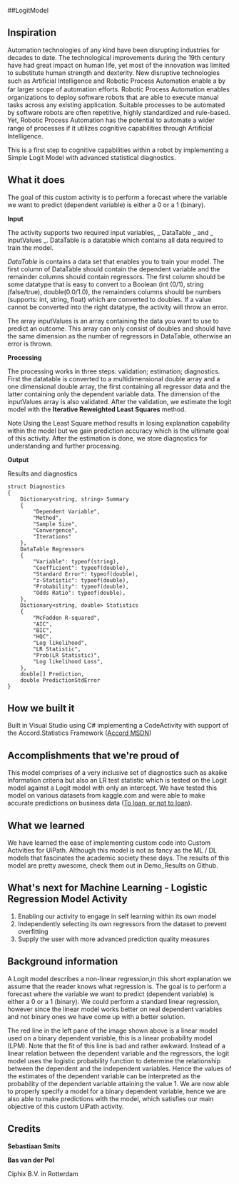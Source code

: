 ##LogitModel

## Inspiration

Automation technologies of any kind have been disrupting industries for decades to date. The technological improvements during the 19th century have had great impact on human life, yet most of the innovation was limited to substitute human strength and dexterity. New disruptive technologies such as Artiﬁcial Intelligence and Robotic Process Automation enable a by far larger scope of automation eﬀorts. Robotic Process Automation enables organizations to deploy software robots that are able to execute manual tasks across any existing application. Suitable processes to be automated by software robots are often repetitive, highly standardized and rule-based. Yet, Robotic Process Automation has the potential to automate a wider range of processes if it utilizes cognitive capabilities through Artiﬁcial Intelligence.

This is a first step to cognitive capabilities within a robot by implementing a Simple Logit Model with advanced statistical diagnostics.

## What it does

The goal of this custom activity is to perform a forecast where the variable we want to predict (dependent variable) is either a 0 or a 1 (binary).

**Input**

The activity supports two required input variables, _ DataTable _ and _ inputValues _. DataTable is a datatable which contains all data required to train the model. 

_DataTable_ is contains a data set that enables you to train your model. The first column of DataTable should contain the dependent variable and the remainder columns should contain regressors. The first column should be some datatype that is easy to convert to a Boolean (int (0/1), string (false/true), double(0.0/1.0), the remainders columns should be numbers (supports: int, string, float) which are converted to doubles. If a value cannot be converted into the right datatype, the activity will throw an error. 

The array inputValues is an array containing the data you want to use to predict an outcome. This array can only consist of doubles and should have the same dimension as the number of regressors in DataTable, otherwise an error is thrown.

**Processing**

The processing works in three steps: validation; estimation; diagnostics. First the datatable is  converted to a multidimensional double array and a one dimensional double array, the first containing all regressor data and the latter containing only the dependent variable data. The dimension of the inputValues array is also validated. After the validation, we estimate the logit model with the **Iterative Reweighted Least Squares** method. 

Note
Using the Least Square method results in losing explanation capability within the model but we gain prediction accuracy which is the ultimate goal of this activity. After the estimation is done, we store diagnostics for understanding and further processing.

**Output**

Results and diagnostics
```
struct Diagnostics
{
    Dictionary<string, string> Summary
    {
        "Dependent Variable",
        "Method",
        "Sample Size",
        "Convergence",
        "Iterations"
    },
    DataTable Regressors
    {
        "Variable": typeof(string),
        "Coefficient": typeof(double),
        "Standard Error": typeof(double),
        "z-Statistic": typeof(double),
        "Probability": typeof(double),
        "Odds Ratio": typeof(double),
    },
    Dictionary<string, double> Statistics
    {
        "McFadden R-squared",
        "AIC",
        "BIC",
        "HQC",
        "Log likelihood",
        "LR Statistic",
        "Prob(LR Statistic)",
        "Log likelihood Loss",
    },
    double[] Prediction,
    double PredictionStdError
}
```

## How we built it

Built in Visual Studio using C# implementing a CodeActivity with support of the Accord.Statistics Framework ([Accord MSDN](http://accord-framework.net/docs/html/N_Accord_Statistics.htm))

## Accomplishments that we're proud of

This model comprises of a very inclusive set of diagnostics such as akaike information criteria but also an LR test statistic which is tested on the Logit model against a Logit model with only an intercept. We have tested this model on various datasets from kaggle.com and were able to make accurate predictions on business data ([To loan, or not to loan](https://www.kaggle.com/c/to-loan-or-not-to-loan/data)). 

## What we learned

We have learned the ease of implementing custom code into Custom Activities for UiPath. Although this model is not as fancy as the ML / DL models that fascinates the academic society these days. The results of this model are pretty awesome, check them out in Demo_Results on Github.

## What's next for Machine Learning - Logistic Regression Model Activity

1. Enabling our activity to engage in self learning within its own model
2. Independently selecting its own regressors from the dataset to prevent overfitting 
3. Supply the user with more advanced prediction quality measures


## Background information

A Logit model describes a non-linear regression,in this short explanation we assume that the reader knows what regression is. The goal is to perform a forecast where the variable we want to predict (dependent variable) is either a 0 or a 1 (binary). We could perform a standard linear regression, however since the linear model works better on real dependent variables and not binary ones we have come up with a better solution.

The red line in the left pane of the image shown above is a linear model used on a binary dependent variable, this is a linear probability model (LPM). Note that the fit of this line is bad and rather awkward. Instead of a linear relation between the dependent variable and the regressors, the logit model uses the logistic probability function to determine the relationship between the dependent and the independent variables. Hence the values of the estimates of the dependent variable can be interpreted as the probability of the dependent variable attaining the value 1. We are now able to properly specify a model for a binary dependent variable, hence we are also able to make predictions with the model, which satisfies our main objective of this custom UiPath activity.

## Credits
**Sebastiaan Smits**

**Bas van der Pol**

Ciphix B.V. in Rotterdam
